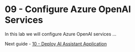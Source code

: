 # 09 - Configure Azure OpenAI Services

In this lab we will configure Azure OpenAI services
...

Next guide - [10 - Deploy AI Assistant Application](../10-deploy-ai-assistant-application/README.md)
